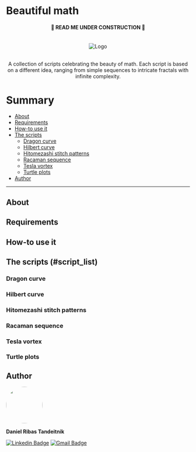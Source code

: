 # Beautiful math

 <h4 align="center"> 
	🚧  READ ME UNDER CONSTRUCTION  🚧
</h4>

<!-- PROJECT LOGO -->
<br />
<div align="center">
  <img src="https://i.imgur.com/uKMcm0V.png" alt="Logo">
  

  <p align="center">
  <br />
    A collection of scripts celebrating the beauty of math. Each script is based on a different idea, ranging from simple sequences to intricate fractals with infinite complexity.
    <br />
  </p>
</div>

Summary
=================
<!--ts-->
   * [About](#About)
   * [Requirements](#requirements)
   * [How-to use it](#how_to)
   * [The scripts](#script_list)
      * [Dragon curve](#dragon_curve)
      * [Hilbert curve](#hilbert_curve)
      * [Hitomezashi stitch patterns](#hitomezashi_stitch_patterns)
      * [Racaman sequence](#racaman_sequence)
      * [Tesla vortex](#tesla_vortex)
      * [Turtle plots](#turtle_plots)
   * [Author](#author)

<!--te-->

---

## About

## Requirements

## How-to use it

## The scripts (#script_list)

### Dragon curve

### Hilbert curve

### Hitomezashi stitch patterns

### Racaman sequence

### Tesla vortex

### Turtle plots

## Author

 <img style="border-radius: 50%;" src="https://i.imgur.com/rGsWaNH.jpg" width="100px;" alt=""/>
 <br />
 
**Daniel Ribas Tandeitnik**


[![Linkedin Badge](https://img.shields.io/badge/-Daniel_Tandeitnik-blue?style=flat-square&logo=Linkedin&logoColor=white&link=https://www.linkedin.com/in/tandeitnik/)](https://www.linkedin.com/in/tandeitnik/) [![Gmail Badge](https://img.shields.io/badge/-tandeitnik@gmail.com-c14438?style=flat-square&logo=Gmail&logoColor=white&link=mailto:tandeitnik@gmail.com)](mailto:tandeitnik@gmail.com)
